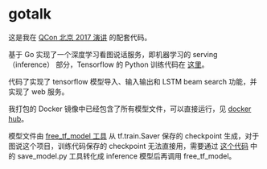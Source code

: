 # gotalk

这是我在 [QCon 北京 2017 演讲](http://2017.qconbeijing.com/presentation/872) 的配套代码。

基于 Go 实现了一个深度学习看图说话服务，即机器学习的 serving（inference） 部分，Tensorflow 的 Python 训练代码在 [这里](https://github.com/tensorflow/models/tree/master/im2txt)。

代码了实现了 tensorflow 模型导入、输入输出和 LSTM beam search 功能，并实现了 web 服务。

我打包的 Docker 镜像中已经包含了所有模型文件，可以直接运行，见 [docker hub](https://hub.docker.com/r/unmerged/gotalk/)。

模型文件由 [free_tf_model 工具](https://github.com/huichen/freeze_tf_model) 从 tf.train.Saver 保存的 checkpoint 生成，对于图说这个项目，训练代码保存的 checkpoint 无法直接用，需要通过 [这个代码](https://github.com/huichen/im2txt) 中的 save_model.py 工具转化成 inference 模型后再调用 free_tf_model。
